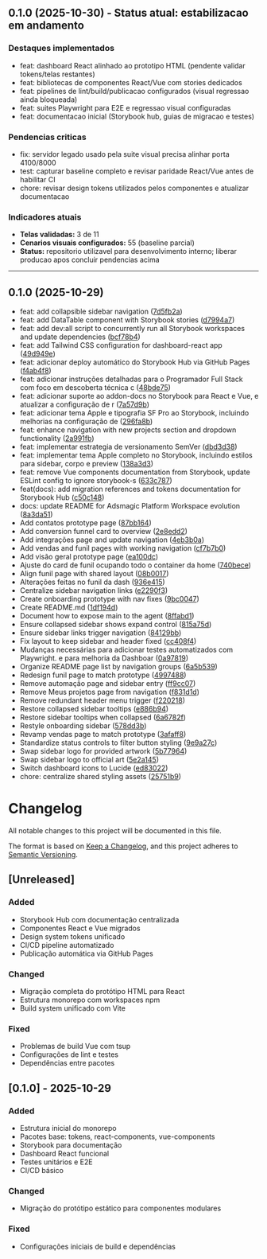 ## 0.1.0 (2025-10-30) - Status atual: estabilizacao em andamento

### Destaques implementados
* feat: dashboard React alinhado ao prototipo HTML (pendente validar tokens/telas restantes)
* feat: bibliotecas de componentes React/Vue com stories dedicados
* feat: pipelines de lint/build/publicacao configurados (visual regressao ainda bloqueada)
* feat: suites Playwright para E2E e regressao visual configuradas
* feat: documentacao inicial (Storybook hub, guias de migracao e testes)

### Pendencias criticas
* fix: servidor legado usado pela suite visual precisa alinhar porta 4100/8000
* test: capturar baseline completo e revisar paridade React/Vue antes de habilitar CI
* chore: revisar design tokens utilizados pelos componentes e atualizar documentacao

### Indicadores atuais
* **Telas validadas:** 3 de 11
* **Cenarios visuais configurados:** 55 (baseline parcial)
* **Status:** repositorio utilizavel para desenvolvimento interno; liberar producao apos concluir pendencias acima

---

## 0.1.0 (2025-10-29)

* feat: add collapsible sidebar navigation ([7d5fb2a](https://github.com/fabioaap/Adsmagic-prot-tipo/commit/7d5fb2a))
* feat: add DataTable component with Storybook stories ([d7994a7](https://github.com/fabioaap/Adsmagic-prot-tipo/commit/d7994a7))
* feat: add dev:all script to concurrently run all Storybook workspaces and update dependencies ([bcf78b4](https://github.com/fabioaap/Adsmagic-prot-tipo/commit/bcf78b4))
* feat: add Tailwind CSS configuration for dashboard-react app ([49d949e](https://github.com/fabioaap/Adsmagic-prot-tipo/commit/49d949e))
* feat: adicionar deploy automático do Storybook Hub via GitHub Pages ([f4ab4f8](https://github.com/fabioaap/Adsmagic-prot-tipo/commit/f4ab4f8))
* feat: adicionar instruções detalhadas para o Programador Full Stack com foco em descoberta técnica c ([48bde75](https://github.com/fabioaap/Adsmagic-prot-tipo/commit/48bde75))
* feat: adicionar suporte ao addon-docs no Storybook para React e Vue, e atualizar a configuração de r ([7a57d9b](https://github.com/fabioaap/Adsmagic-prot-tipo/commit/7a57d9b))
* feat: adicionar tema Apple e tipografia SF Pro ao Storybook, incluindo melhorias na configuração de  ([296fa8b](https://github.com/fabioaap/Adsmagic-prot-tipo/commit/296fa8b))
* feat: enhance navigation with new projects section and dropdown functionality ([2a991fb](https://github.com/fabioaap/Adsmagic-prot-tipo/commit/2a991fb))
* feat: implementar estrategia de versionamento SemVer ([dbd3d38](https://github.com/fabioaap/Adsmagic-prot-tipo/commit/dbd3d38))
* feat: implementar tema Apple completo no Storybook, incluindo estilos para sidebar, corpo e preview ([138a3d3](https://github.com/fabioaap/Adsmagic-prot-tipo/commit/138a3d3))
* feat: remove Vue components documentation from Storybook, update ESLint config to ignore storybook-s ([633c787](https://github.com/fabioaap/Adsmagic-prot-tipo/commit/633c787))
* feat(docs): add migration references and tokens documentation for Storybook Hub ([c50c148](https://github.com/fabioaap/Adsmagic-prot-tipo/commit/c50c148))
* docs: update README for Adsmagic Platform Workspace evolution ([8a3da51](https://github.com/fabioaap/Adsmagic-prot-tipo/commit/8a3da51))
* Add contatos prototype page ([87bb164](https://github.com/fabioaap/Adsmagic-prot-tipo/commit/87bb164))
* Add conversion funnel card to overview ([2e8edd2](https://github.com/fabioaap/Adsmagic-prot-tipo/commit/2e8edd2))
* Add integrações page and update navigation ([4eb3b0a](https://github.com/fabioaap/Adsmagic-prot-tipo/commit/4eb3b0a))
* Add vendas and funil pages with working navigation ([cf7b7b0](https://github.com/fabioaap/Adsmagic-prot-tipo/commit/cf7b7b0))
* Add visão geral prototype page ([ea100dc](https://github.com/fabioaap/Adsmagic-prot-tipo/commit/ea100dc))
* Ajuste do card de funil ocupando todo o container da home ([740bece](https://github.com/fabioaap/Adsmagic-prot-tipo/commit/740bece))
* Align funil page with shared layout ([08b0017](https://github.com/fabioaap/Adsmagic-prot-tipo/commit/08b0017))
* Alterações feitas no funil da dash ([936e415](https://github.com/fabioaap/Adsmagic-prot-tipo/commit/936e415))
* Centralize sidebar navigation links ([e2290f3](https://github.com/fabioaap/Adsmagic-prot-tipo/commit/e2290f3))
* Create onboarding prototype with nav fixes ([9bc0047](https://github.com/fabioaap/Adsmagic-prot-tipo/commit/9bc0047))
* Create README.md ([1df194d](https://github.com/fabioaap/Adsmagic-prot-tipo/commit/1df194d))
* Document how to expose main to the agent ([8ffabd1](https://github.com/fabioaap/Adsmagic-prot-tipo/commit/8ffabd1))
* Ensure collapsed sidebar shows expand control ([815a75d](https://github.com/fabioaap/Adsmagic-prot-tipo/commit/815a75d))
* Ensure sidebar links trigger navigation ([84129bb](https://github.com/fabioaap/Adsmagic-prot-tipo/commit/84129bb))
* Fix layout to keep sidebar and header fixed ([cc408f4](https://github.com/fabioaap/Adsmagic-prot-tipo/commit/cc408f4))
* Mudanças necessárias para adicionar testes automatizados com Playwright. e para melhoria da Dashboar ([0a97819](https://github.com/fabioaap/Adsmagic-prot-tipo/commit/0a97819))
* Organize README page list by navigation groups ([6a5b539](https://github.com/fabioaap/Adsmagic-prot-tipo/commit/6a5b539))
* Redesign funil page to match prototype ([4997488](https://github.com/fabioaap/Adsmagic-prot-tipo/commit/4997488))
* Remove automação page and sidebar entry ([ff9cc07](https://github.com/fabioaap/Adsmagic-prot-tipo/commit/ff9cc07))
* Remove Meus projetos page from navigation ([f831d1d](https://github.com/fabioaap/Adsmagic-prot-tipo/commit/f831d1d))
* Remove redundant header menu trigger ([f220218](https://github.com/fabioaap/Adsmagic-prot-tipo/commit/f220218))
* Restore collapsed sidebar tooltips ([e886b94](https://github.com/fabioaap/Adsmagic-prot-tipo/commit/e886b94))
* Restore sidebar tooltips when collapsed ([6a6782f](https://github.com/fabioaap/Adsmagic-prot-tipo/commit/6a6782f))
* Restyle onboarding sidebar ([578dd3b](https://github.com/fabioaap/Adsmagic-prot-tipo/commit/578dd3b))
* Revamp vendas page to match prototype ([3afaff8](https://github.com/fabioaap/Adsmagic-prot-tipo/commit/3afaff8))
* Standardize status controls to filter button styling ([9e9a27c](https://github.com/fabioaap/Adsmagic-prot-tipo/commit/9e9a27c))
* Swap sidebar logo for provided artwork ([5b77964](https://github.com/fabioaap/Adsmagic-prot-tipo/commit/5b77964))
* Swap sidebar logo to official art ([5e2a145](https://github.com/fabioaap/Adsmagic-prot-tipo/commit/5e2a145))
* Switch dashboard icons to Lucide ([ed83022](https://github.com/fabioaap/Adsmagic-prot-tipo/commit/ed83022))
* chore: centralize shared styling assets ([25751b9](https://github.com/fabioaap/Adsmagic-prot-tipo/commit/25751b9))



# Changelog

All notable changes to this project will be documented in this file.

The format is based on [Keep a Changelog](https://keepachangelog.com/en/1.0.0/),
and this project adheres to [Semantic Versioning](https://semver.org/spec/v2.0.0.html).

## [Unreleased]

### Added
- Storybook Hub com documentação centralizada
- Componentes React e Vue migrados
- Design system tokens unificado
- CI/CD pipeline automatizado
- Publicação automática via GitHub Pages

### Changed
- Migração completa do protótipo HTML para React
- Estrutura monorepo com workspaces npm
- Build system unificado com Vite

### Fixed
- Problemas de build Vue com tsup
- Configurações de lint e testes
- Dependências entre pacotes

## [0.1.0] - 2025-10-29

### Added
- Estrutura inicial do monorepo
- Pacotes base: tokens, react-components, vue-components
- Storybook para documentação
- Dashboard React funcional
- Testes unitários e E2E
- CI/CD básico

### Changed
- Migração do protótipo estático para componentes modulares

### Fixed
- Configurações iniciais de build e dependências
